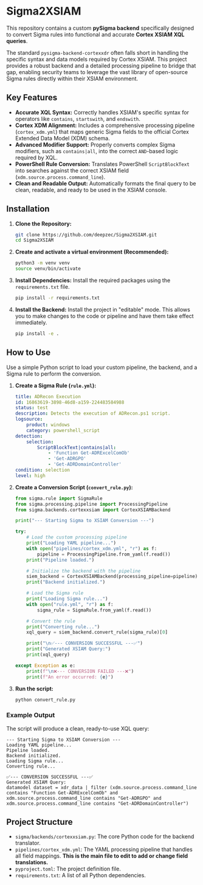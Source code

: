 #  Sigma2XSIAM

This repository contains a custom **pySigma backend** specifically designed to convert Sigma rules into functional and accurate **Cortex XSIAM XQL queries**.

The standard `pysigma-backend-cortexxdr` often falls short in handling the specific syntax and data models required by Cortex XSIAM. This project provides a robust backend and a detailed processing pipeline to bridge that gap, enabling security teams to leverage the vast library of open-source Sigma rules directly within their XSIAM environment.

## Key Features

* **Accurate XQL Syntax:** Correctly handles XSIAM's specific syntax for operators like `contains`, `startswith`, and `endswith`.
* **Cortex XDM Alignment:** Includes a comprehensive processing pipeline (`cortex_xdm.yml`) that maps generic Sigma fields to the official Cortex Extended Data Model (XDM) schema.
* **Advanced Modifier Support:** Properly converts complex Sigma modifiers, such as `contains|all`, into the correct `AND`-based logic required by XQL.
* **PowerShell Rule Conversion:** Translates PowerShell `ScriptBlockText` into searches against the correct XSIAM field (`xdm.source.process.command_line`).
* **Clean and Readable Output:** Automatically formats the final query to be clean, readable, and ready to be used in the XSIAM console.

## Installation

1.  **Clone the Repository:**
    ```bash
    git clone https://github.com/deepzec/Sigma2XSIAM.git
    cd Sigma2XSIAM
    ```

2.  **Create and activate a virtual environment (Recommended):**
    ```bash
    python3 -m venv venv
    source venv/bin/activate
    ```

3.  **Install Dependencies:**
    Install the required packages using the `requirements.txt` file.
    ```bash
    pip install -r requirements.txt
    ```

4.  **Install the Backend:**
    Install the project in "editable" mode. This allows you to make changes to the code or pipeline and have them take effect immediately.
    ```bash
    pip install -e .
    ```

## How to Use

Use a simple Python script to load your custom pipeline, the backend, and a Sigma rule to perform the conversion.

1.  **Create a Sigma Rule (`rule.yml`):**
    ```yaml
    title: ADRecon Execution
    id: 16863619-3898-46d8-a159-224483584988
    status: test
    description: Detects the execution of ADRecon.ps1 script.
    logsource:
        product: windows
        category: powershell_script
    detection:
        selection:
            ScriptBlockText|contains|all:
                - 'Function Get-ADRExcelComOb'
                - 'Get-ADRGPO'
                - 'Get-ADRDomainController'
    condition: selection
    level: high
    ```

2.  **Create a Conversion Script (`convert_rule.py`):**
    ```python
    from sigma.rule import SigmaRule
    from sigma.processing.pipeline import ProcessingPipeline
    from sigma.backends.cortexxsiam import CortexXSIAMBackend

    print("--- Starting Sigma to XSIAM Conversion ---")

    try:
        # Load the custom processing pipeline
        print("Loading YAML pipeline...")
        with open("pipelines/cortex_xdm.yml", "r") as f:
            pipeline = ProcessingPipeline.from_yaml(f.read())
        print("Pipeline loaded.")

        # Initialize the backend with the pipeline
        siem_backend = CortexXSIAMBackend(processing_pipeline=pipeline)
        print("Backend initialized.")

        # Load the Sigma rule
        print("Loading Sigma rule...")
        with open("rule.yml", "r") as f:
            sigma_rule = SigmaRule.from_yaml(f.read())

        # Convert the rule
        print("Converting rule...")
        xql_query = siem_backend.convert_rule(sigma_rule)[0]

        print("\n✅--- CONVERSION SUCCESSFUL ---✅")
        print("Generated XSIAM Query:")
        print(xql_query)

    except Exception as e:
        print(f"\n❌--- CONVERSION FAILED ---❌")
        print(f"An error occurred: {e}")
    ```

3.  **Run the script:**
    ```bash
    python convert_rule.py
    ```

### Example Output

The script will produce a clean, ready-to-use XQL query:
```
--- Starting Sigma to XSIAM Conversion ---
Loading YAML pipeline...
Pipeline loaded.
Backend initialized.
Loading Sigma rule...
Converting rule...

✅--- CONVERSION SUCCESSFUL ---✅
Generated XSIAM Query:
datamodel dataset = xdr_data | filter (xdm.source.process.command_line contains "Function Get-ADRExcelComOb" and xdm.source.process.command_line contains "Get-ADRGPO" and xdm.source.process.command_line contains "Get-ADRDomainController")
```

## Project Structure

* `sigma/backends/cortexxsiam.py`: The core Python code for the backend translator.
* `pipelines/cortex_xdm.yml`: The YAML processing pipeline that handles all field mappings. **This is the main file to edit to add or change field translations.**
* `pyproject.toml`: The project definition file.
* `requirements.txt`: A list of all Python dependencies.
